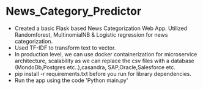 # News_Category_Predictor

* Created a basic Flask based News Categorization Web App. Utilized Randomforest, MultinomialNB & Logistic regression for news categorization. 
* Used TF-IDF to transform text to vector.
* In production level, we can use docker containerization for microservice architecture, scalability as we can replace the csv files with a database (MondoDb,Postgres etc..),casandra, SAP,Oracle,Salesforce etc.
* pip install -r requirements.txt before you run for library dependencies.
* Run the app using the code 'Python main.py'
